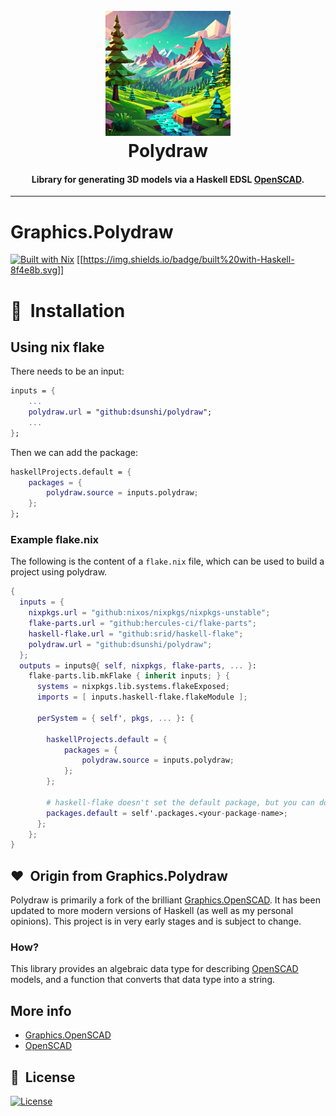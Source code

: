 <h1 align="center">
  <br>
  <img src="images/logo.png" alt="Polydraw" width="200">
  <br>
  Polydraw
  <br>
</h1>

<h4 align="center">
Library for generating 3D models via a Haskell EDSL <a href="https://openscad.org/">OpenSCAD</a>.
</h4>

<hr />

# Graphics.Polydraw

[![Built with Nix][builtwithnix-badge]][builtwithnix] [[https://img.shields.io/badge/built%20with-Haskell-8f4e8b.svg]]

# 🚀&nbsp; Installation

## Using nix flake

There needs to be an input:
```nix
inputs = {
    ...
    polydraw.url = "github:dsunshi/polydraw";
    ...
};
```

Then we can add the package:
```nix
haskellProjects.default = {
    packages = {
        polydraw.source = inputs.polydraw;
    };
};
```

### Example flake.nix

The following is the content of a `flake.nix` file, which can be used to build a
project using polydraw.
```nix
{
  inputs = {
    nixpkgs.url = "github:nixos/nixpkgs/nixpkgs-unstable";
    flake-parts.url = "github:hercules-ci/flake-parts";
    haskell-flake.url = "github:srid/haskell-flake";
    polydraw.url = "github:dsunshi/polydraw";
  };
  outputs = inputs@{ self, nixpkgs, flake-parts, ... }:
    flake-parts.lib.mkFlake { inherit inputs; } {
      systems = nixpkgs.lib.systems.flakeExposed;
      imports = [ inputs.haskell-flake.flakeModule ];

      perSystem = { self', pkgs, ... }: {

        haskellProjects.default = {
            packages = {
                polydraw.source = inputs.polydraw;
            };
        };

        # haskell-flake doesn't set the default package, but you can do it here.
        packages.default = self'.packages.<your-package-name>;
      };
    };
}
```


## ❤️&nbsp; Origin from Graphics.Polydraw

Polydraw is primarily a fork of the brilliant [Graphics.OpenSCAD](https://hackage.haskell.org/package/OpenSCAD-0.2.1.0/docs/Graphics-OpenSCAD.html).
It has been updated to more modern versions of Haskell (as well as my personal opinions).
This project is in very early stages and is subject to change.

### How?
This library provides an algebraic data type for describing [OpenSCAD](http://openscad.org) models, and a function
that converts that data type into a string.

## More info

 - [Graphics.OpenSCAD](https://hackage.haskell.org/package/OpenSCAD-0.2.1.0/docs/Graphics-OpenSCAD.html)
 - [OpenSCAD](http://openscad.org)

[builtwithnix-badge]: https://img.shields.io/badge/builtwith-nix-7d81f7?logo=nixos&logoColor=white&style=flat-square
[builtwithnix]: https://builtwithnix.org/

## 📘&nbsp; License

[![License](https://img.shields.io/badge/license-MIT-blue.svg)](/LICENSE)
